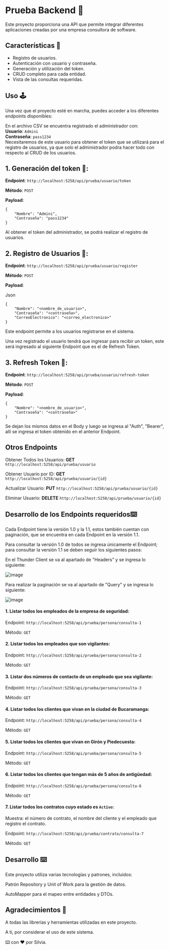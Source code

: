 # Prueba Backend 🔧

Este proyecto proporciona una API que permite integrar diferentes aplicaciones creadas por una empresa consultora de software.

## Características 🌟

- Registro de usuarios.
- Autenticación con usuario y contraseña.
- Generación y utilización del token.
- CRUD completo para cada entidad.
- Vista de las consultas requeridas.

## Uso 🕹

Una vez que el proyecto esté en marcha, puedes acceder a los diferentes endpoints disponibles:

 En el archivo CSV se encuentra registrado el administrador con:   
 **Usuario**: `Admini`  
 **Contraseña**: `pass1234`       
Necesitaremos de este usuario para obtener el token que se utilizará para el registro de usuarios, ya que solo el administrador podra hacer todo con respecto al CRUD de los usuarios.

## 1. Generación del token 🔑:

**Endpoint**: `http://localhost:5258/api/prueba/usuario/token`

**Método**: `POST`

**Payload**:

    {
        "Nombre": "Admini",
        "Contraseña": "pass1234"
    }

Al obtener el token del administrador, se podrá realizar el registro de usuarios.

## 2. Registro de Usuarios 📝:

**Endpoint**: `http://localhost:5258/api/prueba/usuario/register`

**Método**: `POST`

**Payload**:

Json

    {
        "Nombre": "<nombre_de_usuario>",
        "Contraseña": "<contraseña>",
        "CorreoElectronico": "<correo_electronico>"
    }

Este endpoint permite a los usuarios registrarse en el sistema.

Una vez registrado el usuario tendrá que ingresar para recibir un token, este será ingresado al siguiente Endpoint que es el de Refresh Token.

## 3. Refresh Token 🔄:

**Endpoint**: `http://localhost:5258/api/prueba/usuario/refresh-token`

**Método**: `POST`

**Payload**:

    {
        "Nombre": "<nombre_de_usuario>",
        "Contraseña": "<contraseña>"
    }

Se dejan los mismos datos en el Body y luego se ingresa al "Auth", "Bearer", allí se ingresa el token obtenido en el anterior Endpoint.

## Otros Endpoints

Obtener Todos los Usuarios: **GET** `http://localhost:5258/api/prueba/usuario`

Obtener Usuario por ID: **GET** `http://localhost:5258/api/prueba/usuario/{id}`

Actualizar Usuario: **PUT** `http://localhost:5258/api/prueba/usuario/{id}`

Eliminar Usuario: **DELETE** `http://localhost:5258/api/prueba/usuario/{id}`


## Desarrollo de los Endpoints requeridos⌨️

Cada Endpoint tiene la versión 1.0 y la 1.1, estos también cuentan con paginación, que se encuentra en cada Endpoint en la versión 1.1.  

Para consultar la versión 1.0 de todos se ingresa únicamente el Endpoint; para consultar la versión 1.1 se deben seguir los siguientes pasos: 

En el Thunder Client se va al apartado de "Headers" y se ingresa lo siguiente:

![image](https://github.com/SilviaJaimes/Proyecto-Veterinaria/assets/132016483/8044ee3d-76d9-4437-9f08-da8e5d7cff9a)

Para realizar la paginación se va al apartado de "Query" y se ingresa lo siguiente:

![image](https://github.com/SilviaJaimes/Proyecto-Veterinaria/assets/132016483/22683e46-037e-4f30-96b8-161df8622b40)      

#### 1. Listar todos los empleados de la empresa de seguridad:  

Endpoint: `http://localhost:5258/api/prueba/persona/consulta-1`  

Método: `GET`  

#### 2. Listar todos los empleados que son vigilantes:  

Endpoint: `http://localhost:5258/api/prueba/persona/consulta-2`  

Método: `GET`  

#### 3. Listar dos números de contacto de un empleado que sea vigilante:  

Endpoint: `http://localhost:5258/api/prueba/persona/consulta-3`  

Método: `GET`  

#### 4. Listar todos los clientes que vivan en la ciudad de Bucaramanga:  

Endpoint: `http://localhost:5258/api/prueba/persona/consulta-4`  

Método: `GET`  

#### 5. Listar todos los clientes que vivan en Girón y Piedecuesta:  

Endpoint: `http://localhost:5258/api/prueba/persona/consulta-5`  

Método: `GET`  

#### 6. Listar todos los clientes que tengan más de 5 años de antigüedad:  

Endpoint: `http://localhost:5258/api/prueba/persona/consulta-6`  

Método: `GET`  

#### 7. Listar todos los contratos cuyo estado es `Activo`:  

Muestra: el número de contrato, el nombre del cliente y el empleado que registro el contrato.

Endpoint: `http://localhost:5258/api/prueba/contrato/consulta-7`  

Método: `GET`  

## Desarrollo ⌨️
Este proyecto utiliza varias tecnologías y patrones, incluidos:

Patrón Repository y Unit of Work para la gestión de datos.

AutoMapper para el mapeo entre entidades y DTOs.

## Agradecimientos 🎁

A todas las librerías y herramientas utilizadas en este proyecto.

A ti, por considerar el uso de este sistema.

⌨️ con ❤️ por Silvia.
